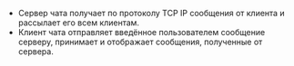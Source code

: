 - Сервер чата получает по протоколу TCP IP сообщения от клиента и рассылает его всем клиентам.
- Клиент чата отправляет введённое пользователем сообщение серверу, принимает и отображает сообщения, полученные от сервера.